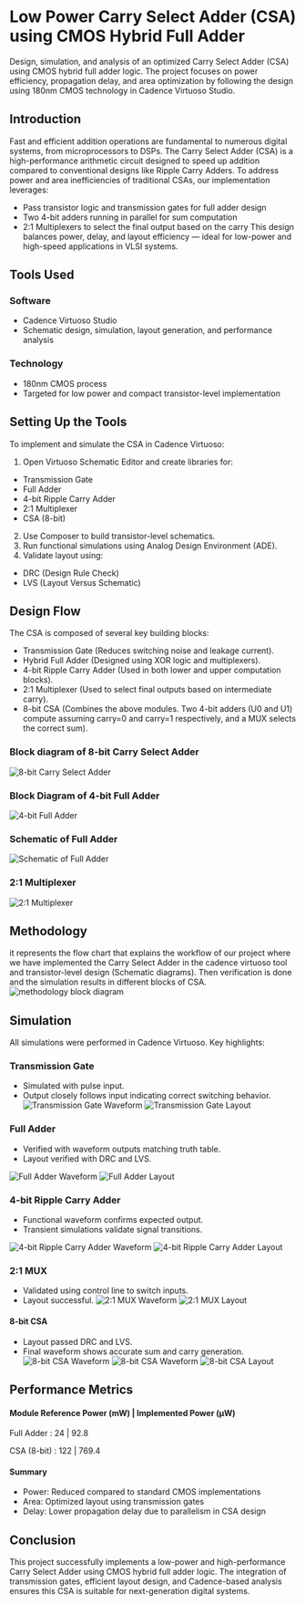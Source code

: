 
# Low Power Carry Select Adder (CSA) using CMOS Hybrid Full Adder

Design, simulation, and analysis of an optimized Carry Select Adder (CSA) using CMOS hybrid full adder logic. The project focuses on power efficiency, propagation delay, and area optimization by following the design using 180nm CMOS technology in Cadence Virtuoso Studio.


## Introduction

Fast and efficient addition operations are fundamental to numerous digital systems, from microprocessors to DSPs. The Carry Select Adder (CSA) is a high-performance arithmetic circuit designed to speed up addition compared to conventional designs like Ripple Carry Adders.
To address power and area inefficiencies of traditional CSAs, our implementation leverages:
- Pass transistor logic and transmission gates for full adder design
- Two 4-bit adders running in parallel for sum computation
- 2:1 Multiplexers to select the final output based on the carry
This design balances power, delay, and layout efficiency — ideal for low-power and high-speed applications in VLSI systems.

## Tools Used

### Software
- Cadence Virtuoso Studio
- Schematic design, simulation, layout generation, and performance analysis
### Technology
- 180nm CMOS process
- Targeted for low power and compact transistor-level implementation

## Setting Up the Tools

To implement and simulate the CSA in Cadence Virtuoso:
1.	Open Virtuoso Schematic Editor and create libraries for:
- Transmission Gate
- Full Adder
- 4-bit Ripple Carry Adder
- 2:1 Multiplexer
- CSA (8-bit)
2.	Use Composer to build transistor-level schematics.
3.	Run functional simulations using Analog Design Environment (ADE).
4.	Validate layout using:
- DRC (Design Rule Check)
- LVS (Layout Versus Schematic)

## Design Flow

The CSA is composed of several key building blocks:
- Transmission Gate (Reduces switching noise and leakage current).
- Hybrid Full Adder (Designed using XOR logic and multiplexers).
- 4-bit Ripple Carry Adder (Used in both lower and upper computation blocks).
- 2:1 Multiplexer (Used to select final outputs based on intermediate carry).
- 8-bit CSA (Combines the above modules. Two 4-bit adders (U0 and U1) compute assuming carry=0 and carry=1 respectively, and a MUX selects the correct sum).

### Block diagram of 8-bit Carry Select Adder
![8-bit Carry Select Adder]()
### Block Diagram of 4-bit Full Adder
![4-bit Full Adder]()
### Schematic of Full Adder
![Schematic of Full Adder]()
### 2:1 Multiplexer
![2:1 Multiplexer]()

## Methodology

it represents the flow chart that explains the workflow of our project where we have implemented the Carry Select Adder in the cadence virtuoso tool and transistor-level design (Schematic diagrams). Then verification is done and the simulation results in different blocks of CSA.
![methodology block diagram]()


## Simulation

All simulations were performed in Cadence Virtuoso. Key highlights:
### Transmission Gate
- Simulated with pulse input.
- Output closely follows input indicating correct switching behavior.
![Transmission Gate Waveform]()
![Transmission Gate Layout]()

### Full Adder
- Verified with waveform outputs matching truth table.
- Layout verified with DRC and LVS.

![Full Adder Waveform]()
![Full Adder Layout]()

### 4-bit Ripple Carry Adder

- Functional waveform confirms expected output.
- Transient simulations validate signal transitions. 

![4-bit Ripple Carry Adder Waveform]()
![4-bit Ripple Carry Adder Layout]()

### 2:1 MUX
- Validated using control line to switch inputs.
- Layout successful. 
![2:1 MUX Waveform]()
![2:1 MUX Layout]()
#### 8-bit CSA
- Layout passed DRC and LVS.
- Final waveform shows accurate sum and carry generation.
![8-bit CSA Waveform]()
![8-bit CSA Waveform]()
![8-bit CSA Layout]()

## Performance Metrics
#### Module	Reference Power (mW) | Implemented Power (µW)
Full Adder : 24	| 92.8

CSA (8-bit) : 122 | 769.4
#### Summary
- Power: Reduced compared to standard CMOS implementations
- Area: Optimized layout using transmission gates
- Delay: Lower propagation delay due to parallelism in CSA design
## Conclusion
This project successfully implements a low-power and high-performance Carry Select Adder using CMOS hybrid full adder logic. The integration of transmission gates, efficient layout design, and Cadence-based analysis ensures this CSA is suitable for next-generation digital systems.
